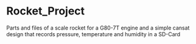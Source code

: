 # Rocket_Project
 Parts and files of a scale rocket for a G80-7T engine and a simple cansat design that records pressure, temperature and humidity in a SD-Card
